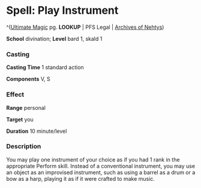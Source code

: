 # Spell: Play Instrument

^([Ultimate Magic][ss-play-instrument] pg. **LOOKUP** | PFS Legal | [Archives of Nehtys][sn-play-instrument])

**School** divination; **Level** bard 1, skald 1

### Casting

**Casting Time** 1 standard action  

**Components** V, S

### Effect

**Range** personal  

**Target** you  

**Duration** 10 minute/level

### Description

You may play one instrument of your choice as if you had 1 rank in the appropriate Perform skill. Instead of a conventional instrument, you may use an object as an improvised instrument, such as using a barrel as a drum or a bow as a harp, playing it as if it were crafted to make music.

[ss-play-instrument]: http://paizo.com/pathfinderRPG/v57
[sn-play-instrument]: http://www.archivesofnethys.com/SpellDisplay.aspx?ItemName=Play%20Instrument